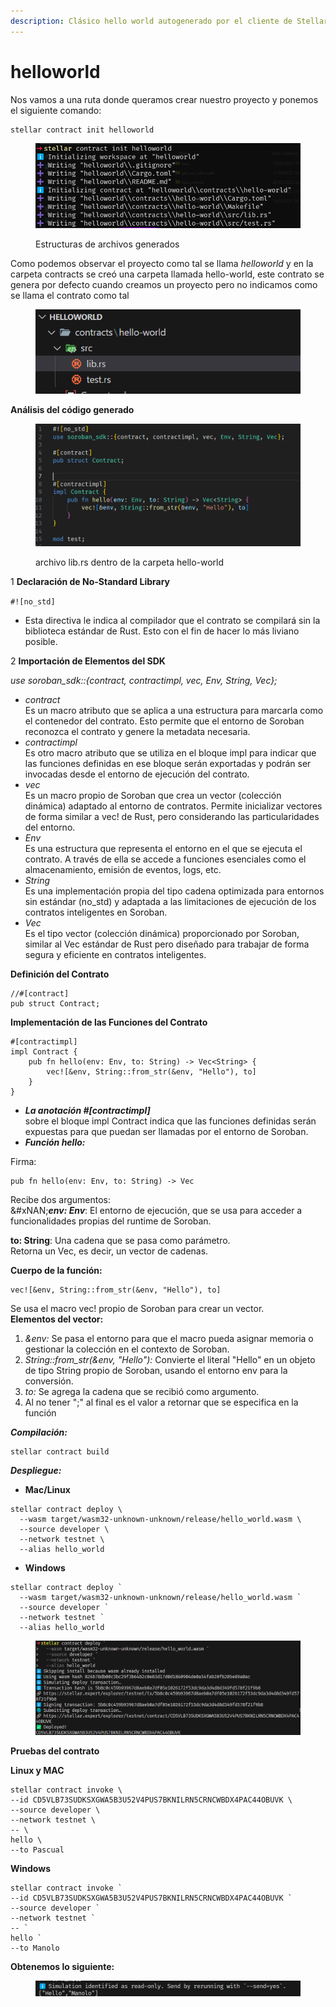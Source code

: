 ```yaml
---
description: Clásico hello world autogenerado por el cliente de Stellar
---
```


# helloworld

Nos vamos a una ruta donde queramos crear nuestro proyecto y ponemos el siguiente comando:

```
stellar contract init helloworld
```

<figure><img src="../../.gitbook/assets/image (31).png" alt=""><figcaption><p>Estructuras de archivos generados</p></figcaption></figure>

Como podemos observar el proyecto como tal se llama _helloworld_ y en la carpeta contracts se creó una carpeta llamada hello-world, este contrato se genera por defecto cuando creamos un proyecto pero no indicamos como se llama el contrato como tal

<figure><img src="../../.gitbook/assets/image (33).png" alt=""><figcaption></figcaption></figure>

**Análisis del código generado**

<figure><img src="../../.gitbook/assets/image (32).png" alt=""><figcaption><p>archivo lib.rs dentro de la carpeta hello-world</p></figcaption></figure>

1 **Declaración de No-Standard Library**

`#![no_std]`

* Esta directiva le indica al compilador que el contrato se compilará sin la biblioteca estándar de Rust. Esto con el fin de hacer lo más liviano posible.

2 **Importación de Elementos del SDK**

_use soroban\_sdk::{contract, contractimpl, vec, Env, String, Vec};_

* _contract_\
  Es un macro atributo que se aplica a una estructura para marcarla como el contenedor del contrato. Esto permite que el entorno de Soroban reconozca el contrato y genere la metadata necesaria.
* _contractimpl_\
  Es otro macro atributo que se utiliza en el bloque impl para indicar que las funciones definidas en ese bloque serán exportadas y podrán ser invocadas desde el entorno de ejecución del contrato.
* _vec_\
  Es un macro propio de Soroban que crea un vector (colección\
  dinámica) adaptado al entorno de contratos. Permite inicializar vectores de forma similar a vec! de Rust, pero considerando las particularidades del entorno.
* _Env_\
  Es una estructura que representa el entorno en el que se ejecuta el contrato. A través de ella se accede a funciones esenciales como el almacenamiento, emisión de eventos, logs, etc.
* _String_\
  Es una implementación propia del tipo cadena optimizada para entornos sin estándar (no\_std) y adaptada a las limitaciones de ejecución de los contratos inteligentes en Soroban.
* _Vec_\
  Es el tipo vector (colección dinámica) proporcionado por Soroban, similar al Vec estándar de Rust pero diseñado para trabajar de forma segura y eficiente en contratos inteligentes.

**Definición del Contrato**

```
//#[contract]
pub struct Contract;
```

**Implementación de las Funciones del Contrato**

```
#[contractimpl]
impl Contract {
    pub fn hello(env: Env, to: String) -> Vec<String> {
        vec![&env, String::from_str(&env, "Hello"), to]
    }
}
```

* _**La anotación #\[contractimpl]**_\
  sobre el bloque impl Contract indica que las funciones definidas serán expuestas para que puedan ser llamadas por el entorno de Soroban.
* _**Función hello:**_

Firma:

```
pub fn hello(env: Env, to: String) -> Vec
```

Recibe dos argumentos:\
&#xNAN;_**env: Env**_: El entorno de ejecución, que se usa para acceder a funcionalidades propias del runtime de Soroban.

**to: String**: Una cadena que se pasa como parámetro.\
Retorna un Vec, es decir, un vector de cadenas.

**Cuerpo de la función:**

```
vec![&env, String::from_str(&env, "Hello"), to]
```

Se usa el macro vec! propio de Soroban para crear un vector.\
**Elementos del vector:**

1. _\&env:_ Se pasa el entorno para que el macro pueda asignar memoria o gestionar la colección en el contexto de Soroban.
2. _String::from\_str(\&env, "Hello"):_ Convierte el literal "Hello" en un objeto de tipo String propio de Soroban, usando el entorno env para la conversión.
3. _to:_ Se agrega la cadena que se recibió como argumento.
4. Al no tener ";" al final es el valor a retornar que se especifica en la función

_**Compilación:**_

```
stellar contract build
```

_**Despliegue:**_

* **Mac/Linux**

```
stellar contract deploy \
  --wasm target/wasm32-unknown-unknown/release/hello_world.wasm \
  --source developer \
  --network testnet \
  --alias hello_world
```

* **Windows**

```
stellar contract deploy `
  --wasm target/wasm32-unknown-unknown/release/hello_world.wasm `
  --source developer `
  --network testnet `
  --alias hello_world
```

<figure><img src="../../.gitbook/assets/image (13).png" alt=""><figcaption></figcaption></figure>

**Pruebas del contrato**

**Linux y MAC**

```
stellar contract invoke \
--id CD5VLB73SUDKSXGWA5B3U52V4PUS7BKNILRN5CRNCWBDX4PAC44OBUVK \
--source developer \
--network testnet \
-- \
hello \
--to Pascual
```

**Windows**

```
stellar contract invoke `
--id CD5VLB73SUDKSXGWA5B3U52V4PUS7BKNILRN5CRNCWBDX4PAC44OBUVK `
--source developer `
--network testnet `
-- `
hello `
--to Manolo
```

**Obtenemos lo siguiente:**

<figure><img src="../../.gitbook/assets/image (14).png" alt=""><figcaption></figcaption></figure>
